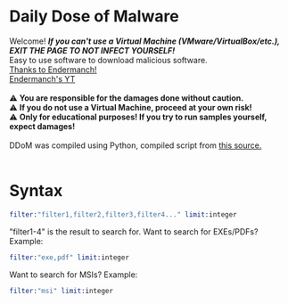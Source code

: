 # Daily Dose of Malware
Welcome! ***If you can't use a Virtual Machine (VMware/VirtualBox/etc.), EXIT THE PAGE TO NOT INFECT YOURSELF!***<br>
Easy to use software to download malicious software.<br>
<a href="https://github.com/Endermanch/">Thanks to Endermanch!</a><br><a href="https://www.youtube.com/@Endermanch">Endermanch's YT</a>
<br>
<br>
⚠️ **You are responsible for the damages done without caution.**<br>
⚠️ **If you do not use a Virtual Machine, proceed at your own risk!**<br>
⚠️ **Only for educational purposes! If you try to run samples yourself, expect damages!**<br>
<br>
DDoM was compiled using Python, compiled script from <a href="https://github.com/Endermanch/DDoM">this source.</a><br>
<br>
# Syntax
```s
filter:"filter1,filter2,filter3,filter4..." limit:integer
```
"filter1-4" is the result to search for. Want to search for EXEs/PDFs? Example:
```s
filter:"exe,pdf" limit:integer
```
Want to search for MSIs? Example:
```s
filter:"msi" limit:integer
```
